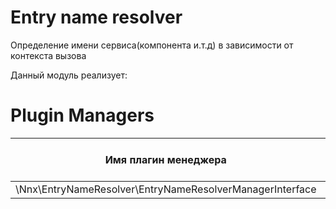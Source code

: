 # Entry name resolver

Определение имени сервиса(компонента и.т.д) в зависимости от контекста вызова

Данный модуль реализует:


# Plugin Managers

Имя плагин менеджера                                      |Имя секции в конфигурационных файлах приложения
----------------------------------------------------------|-----------------------------------------------------------------
\Nnx\EntryNameResolver\EntryNameResolverManagerInterface  |nnx_entry_name_resolver

